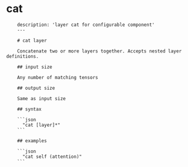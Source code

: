# cat

```text
    description: 'layer cat for configurable component'
    ---

    # cat layer

    Concatenate two or more layers together. Accepts nested layer definitions.

    ## input size

    Any number of matching tensors

    ## output size

    Same as input size

    ## syntax

    ```json
      "cat [layer]*"
    ```

    ## examples

    ```json
      "cat self (attention)"
    ```
```

